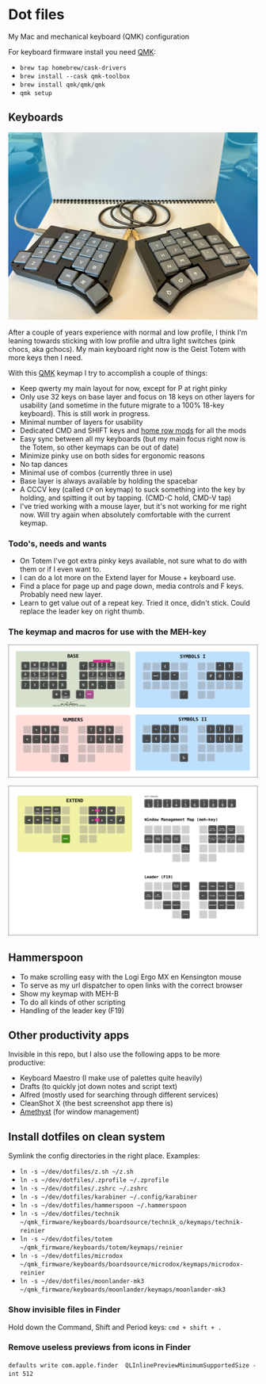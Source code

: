 # Dot files

My Mac and mechanical keyboard (QMK) configuration

For keyboard firmware install you need [QMK](https://beta.docs.qmk.fm):

- `brew tap homebrew/cask-drivers`
- `brew install --cask qmk-toolbox`
- `brew install qmk/qmk/qmk`
- `qmk setup`

## Keyboards

![My Totem](/assets/totem.jpg)

After a couple of years experience with normal and low profile, I think I'm leaning towards sticking with low profile and ultra light switches (pink chocs, aka gchocs). My main keyboard right now is the Geist Totem with more keys then I need.

With this [QMK](https://beta.docs.qmk.fm) keymap I try to accomplish a couple of things:

- Keep qwerty my main layout for now, except for P at right pinky
- Only use 32 keys on base layer and focus on 18 keys on other layers for usability (and sometime in the future migrate to a 100% 18-key keyboard). This is still work in progress.
- Minimal number of layers for usability
- Dedicated CMD and SHIFT keys and [home row mods](https://precondition.github.io/home-row-mods) for all the mods
- Easy sync between all my keyboards (but my main focus right now is the Totem, so other keymaps can be out of date)
- Minimize pinky use on both sides for ergonomic reasons
- No tap dances
- Minimal use of combos (currently three in use)
- Base layer is always available by holding the spacebar
- A CCCV key (called `CP` on keymap) to suck something into the key by holding, and spitting it out by tapping. (CMD-C hold, CMD-V tap)
- I've tried working with a mouse layer, but it's not working for me right now. Will try again when absolutely comfortable with the current keymap.

### Todo's, needs and wants

- On Totem I've got extra pinky keys available, not sure what to do with them or if I even want to.
- I can do a lot more on the Extend layer for Mouse + keyboard use.
- Find a place for page up and page down, media controls and F keys. Probably need new layer.
- Learn to get value out of a repeat key. Tried it once, didn't stick. Could replace the leader key on right thumb.

### The keymap and macros for use with the MEH-key

![Keymap base 32 layout](./hammerspoon/keyboard/keymap.png?raw=true)

![Mehmap](./hammerspoon/keyboard/mehmap.png?raw=true)

## Hammerspoon

- To make scrolling easy with the Logi Ergo MX en Kensington mouse
- To serve as my url dispatcher to open links with the correct browser
- Show my keymap with MEH-B
- To do all kinds of other scripting
- Handling of the leader key (F19)

## Other productivity apps

Invisible in this repo, but I also use the following apps to be more productive:

- Keyboard Maestro (I make use of palettes quite heavily)
- Drafts (to quickly jot down notes and script text)
- Alfred (mostly used for searching through different services)
- CleanShot X (the best screenshot app there is)
- [Amethyst](https://ianyh.com/amethyst/) (for window management)

## Install dotfiles on clean system

Symlink the config directories in the right place. Examples:

- `ln -s ~/dev/dotfiles/z.sh ~/z.sh`
- `ln -s ~/dev/dotfiles/.zprofile ~/.zprofile`
- `ln -s ~/dev/dotfiles/.zshrc ~/.zshrc`
- `ln -s ~/dev/dotfiles/karabiner ~/.config/karabiner`
- `ln -s ~/dev/dotfiles/hammerspoon ~/.hammerspoon`
- `ln -s ~/dev/dotfiles/technik ~/qmk_firmware/keyboards/boardsource/technik_o/keymaps/technik-reinier`
- `ln -s ~/dev/dotfiles/totem ~/qmk_firmware/keyboards/totem/keymaps/reinier`
- `ln -s ~/dev/dotfiles/microdox ~/qmk_firmware/keyboards/boardsource/microdox/keymaps/microdox-reinier`
- `ln -s ~/dev/dotfiles/moonlander-mk3 ~/qmk_firmware/keyboards/moonlander/keymaps/moonlander-mk3`

### Show invisible files in Finder

Hold down the Command, Shift and Period keys: `cmd + shift + .`

### Remove useless previews from icons in Finder

`defaults write com.apple.finder  QLInlinePreviewMinimumSupportedSize -int 512`
